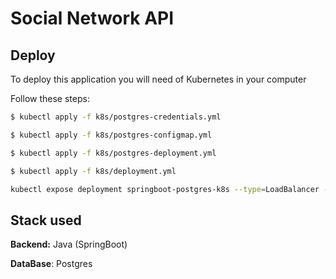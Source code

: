 
# Social Network API


## Deploy

To deploy this application you will need of Kubernetes in your computer

Follow these steps:

```bash
$ kubectl apply -f k8s/postgres-credentials.yml
```
```bash
$ kubectl apply -f k8s/postgres-configmap.yml
```

```bash
$ kubectl apply -f k8s/postgres-deployment.yml
```

```bash
$ kubectl apply -f k8s/deployment.yml
```

```bash
kubectl expose deployment springboot-postgres-k8s --type=LoadBalancer --name=springboot-postgres=k8s
```
## Stack used

**Backend:** Java (SpringBoot)

**DataBase**: Postgres

